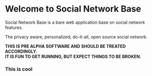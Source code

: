 # Welcome to Social Network Base

Social Network Base is a bare web application base on social network features.

The privacy aware, personalized, do-it-all, open source social network.

**THIS IS PRE ALPHA SOFTWARE AND SHOULD BE TREATED ACCORDINGLY.**  
**IT IS FUN TO GET RUNNING, BUT EXPECT THINGS TO BE BROKEN.**  

### This is cool
